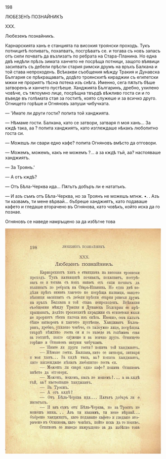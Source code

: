 ﻿198

ЛЮБЕЗЕНЪ ПОЗНАЙНИКЪ

XXX.

Любезенъ познайникъ.

Карнарскията ханъ е станцията па високия троянски проходъ. Тукъ потницитѣ попиватъ, похапватъ, посгрѣватъ се. и тогава съ новъ запасъ отъ сили почватъ да възлизатъ по ребрата на Стара-Планина. Но една двѣ недѣли прѣзъ зимата ханчето не посрѣща потници, защото вѣявици засипватъ съ дебели прѣспи стария римски друмъ на връхъ Балкана и той става непроходенъ. Всѣкакви съобщения мѣжду Тракия и Дунавска България се прѣкращаватъ, додѣто троянскитѣ кираджии съ египетски мжки не прориятъ тѣсна потека изъ снѣга. Именно, сега пѫтьтъ бѣше затворенъ и ханчето пустѣеше. Ханджията Българинъ, дребно, ухилено човѣче, съ тѫпоумно лице, посрѣщна твърдѣ вѣжливо госта си и го въведе въ голѣмата стая за гоститѣ, която служеше и за всичко друго. Огнището горѣше и Огняновъ запуши чибучката.

— 'Имате ли други гости? попита той ханджията.

— Нѣмаме гости. Балкана, като се затвори, затваря п моя ханъ... За кждѣ така, аа ? попита ханджиятъ, като изглеждаше нѣкакъ любопитно госта си.

— Можешъ ли свари едно кафе? попита Огняновъ вмѣсто да отговори.

— Можемъ, можемъ, какъ не можемъ ?... а за кждѣ тъй, аа? настояваше ханджиятъ.

— За Троянъ.'

— А отъ кждѣ?

— Отъ Бѣла-Черква ида... Пѫтьтъ добъръ ли е нататъкъ.

— И азъ съмъ отъ Бѣла-Черква, но за Троянъ не можешъ мпнж. •. . Азъ ти казвамъ, ти мене вѣрвай... бъбреше ханджиятъ, като подаваше кафето и гледаше вторачено въ Огнянова, като човѣкъ, който иска да го познае.

Огняновъ се наведе намръщено за да избѣгне това

![original](../images/223.jpg)

